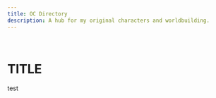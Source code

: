 ```yaml
---
title: OC Directory
description: A hub for my original characters and worldbuilding.
---
```

<br>

# TITLE
test
